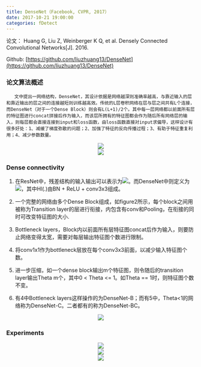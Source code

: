 ```yaml
---
title: DenseNet（Facebook, CVPR, 2017）
date: 2017-10-21 19:00:00
categories: fDetect
---
```


<script type="text/javascript" src="http://cdn.mathjax.org/mathjax/latest/MathJax.js?config=default"></script>

论文： Huang G, Liu Z, Weinberger K Q, et al. Densely Connected Convolutional Networks[J]. 2016.

Github: [https://github.com/liuzhuang13/DenseNet](https://github.com/liuzhuang13/DenseNet)

### 论文算法概述

       文中提出一网络结构，DenseNet，其设计依据是网络越深则准确率越高，与靠近输入的层和靠近输出的层之间的连接越短则训练越高效。传统的L层卷积网络在层与层之间共有L个连接，而DenseNet（对于一个Dense Block）则会有L(L+1)/2个。其中每一层网络都以前面所有层的特征图进行concat拼接后作为输入，而该层所拥有的特征图都会作为随后所有网络层的输入，则每层都会直接连接到input和loss函数，由loss函数直接对input求偏导，这样设计有很多好处：1、减缓了梯度弥散的问题；2、加强了特征的反向传播过程；3、有助于特征重复利用；4、减少参数数量。
	   
<center><img src="{{ site.baseurl }}/images/pdDetect/densenet1.png"></center>
	   
<center><img src="{{ site.baseurl }}/images/pdDetect/densenet2.png"></center>
	   
### Dense connectivity

1. 在ResNet中，残差结构的输入输出可以表示为<img src="{{ site.baseurl }}/images/pdDetect/densenet3.png">。而DenseNet中则定义为<img src="{{ site.baseurl }}/images/pdDetect/densenet4.png">，其中Hl(.)由BN + ReLU + conv3x3组成。

2. 一个完整的网络由多个Dense Block组成，如figure2所示，每个block之间用被称为Transition layer的层进行衔接，内包含有conv和Pooling，在衔接的同时可改变特征图的大小.

3. Bottleneck layers，Block内以前面所有层特征图concat后作为输入，则要防止网络变得太宽，需要对每层输出特征图个数进行限制。

4. 将conv1x1作为bottleneck层放在每个conv3x3前面，以减少输入特征图个数。

5. 进一步压缩，如一个dense block输出m个特征图，则令随后的transition layer输出Theta m个，其中0 < Theta <= 1。如Theta == 1时，则特征图个数不变。

6. 有4中Bottleneck layers这样操作的为DenseNet-B；而有5中，Theta<1的网络称为DenseNet-C。二者都有的称为DenseNet-BC。

<center><img src="{{ site.baseurl }}/images/pdDetect/densenet5.png"></center>

### Experiments

<center><img src="{{ site.baseurl }}/images/pdDetect/densenet6.png"></center>

<center><img src="{{ site.baseurl }}/images/pdDetect/densenet7.png"></center>

<center><img src="{{ site.baseurl }}/images/pdDetect/densenet8.png"></center>
